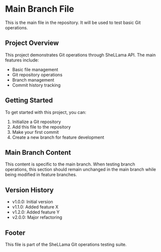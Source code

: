 # Main Branch File

This is the main file in the repository. It will be used to test basic Git operations.

## Project Overview

This project demonstrates Git operations through SheLLama API. The main features include:

- Basic file management
- Git repository operations
- Branch management
- Commit history tracking

## Getting Started

To get started with this project, you can:

1. Initialize a Git repository
2. Add this file to the repository
3. Make your first commit
4. Create a new branch for feature development

## Main Branch Content

This content is specific to the main branch. When testing branch operations, this section should remain unchanged in the main branch while being modified in feature branches.

## Version History

- v1.0.0: Initial version
- v1.1.0: Added feature X
- v1.2.0: Added feature Y
- v2.0.0: Major refactoring

## Footer

This file is part of the SheLLama Git operations testing suite.

